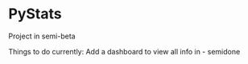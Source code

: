 # PyStats

Project in semi-beta 

Things to do currently:
Add a dashboard to view all info in - semidone




